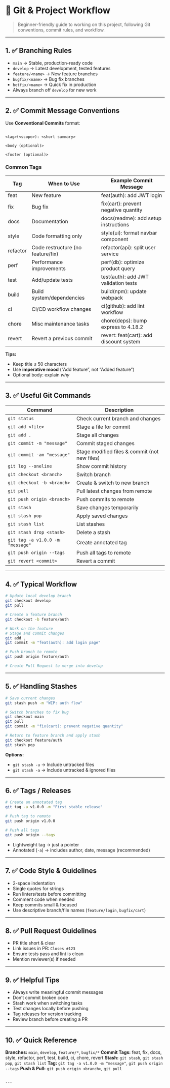 # 📌 Git & Project Workflow

> Beginner-friendly guide to working on this project, following Git conventions, commit rules, and workflow.

---

## 1. ✅ Branching Rules

- `main` → Stable, production-ready code
- `develop` → Latest development, tested features
- `feature/<name>` → New feature branches
- `bugfix/<name>` → Bug fix branches
- `hotfix/<name>` → Quick fix in production
- Always branch off `develop` for new work

---

## 2. ✅ Commit Message Conventions

Use **Conventional Commits** format:

```

<tag>(<scope>): <short summary>

<body (optional)>

<footer (optional)>
```

### Common Tags

| Tag      | When to Use                       | Example Commit Message                  |
| -------- | --------------------------------- | --------------------------------------- |
| feat     | New feature                       | feat(auth): add JWT login               |
| fix      | Bug fix                           | fix(cart): prevent negative quantity    |
| docs     | Documentation                     | docs(readme): add setup instructions    |
| style    | Code formatting only              | style(ui): format navbar component      |
| refactor | Code restructure (no feature/fix) | refactor(api): split user service       |
| perf     | Performance improvements          | perf(db): optimize product query        |
| test     | Add/update tests                  | test(auth): add JWT validation tests    |
| build    | Build system/dependencies         | build(npm): update webpack              |
| ci       | CI/CD workflow changes            | ci(github): add lint workflow           |
| chore    | Misc maintenance tasks            | chore(deps): bump express to 4.18.2     |
| revert   | Revert a previous commit          | revert: feat(cart): add discount system |

**Tips:**

- Keep title ≤ 50 characters
- Use **imperative mood** (“Add feature”, not “Added feature”)
- Optional body: explain _why_

---

## 3. ✅ Useful Git Commands

| Command                          | Description                                   |
| -------------------------------- | --------------------------------------------- |
| `git status`                     | Check current branch and changes              |
| `git add <file>`                 | Stage a file for commit                       |
| `git add .`                      | Stage all changes                             |
| `git commit -m "message"`        | Commit staged changes                         |
| `git commit -am "message"`       | Stage modified files & commit (not new files) |
| `git log --oneline`              | Show commit history                           |
| `git checkout <branch>`          | Switch branch                                 |
| `git checkout -b <branch>`       | Create & switch to new branch                 |
| `git pull`                       | Pull latest changes from remote               |
| `git push origin <branch>`       | Push commits to remote                        |
| `git stash`                      | Save changes temporarily                      |
| `git stash pop`                  | Apply saved changes                           |
| `git stash list`                 | List stashes                                  |
| `git stash drop <stash>`         | Delete a stash                                |
| `git tag -a v1.0.0 -m "message"` | Create annotated tag                          |
| `git push origin --tags`         | Push all tags to remote                       |
| `git revert <commit>`            | Revert a commit                               |

---

## 4. ✅ Typical Workflow

```bash
# Update local develop branch
git checkout develop
git pull

# Create a feature branch
git checkout -b feature/auth

# Work on the feature
# Stage and commit changes
git add .
git commit -m "feat(auth): add login page"

# Push branch to remote
git push origin feature/auth

# Create Pull Request to merge into develop
```

---

## 5. ✅ Handling Stashes

```bash
# Save current changes
git stash push -m "WIP: auth flow"

# Switch branches to fix bug
git checkout main
git pull
git commit -m "fix(cart): prevent negative quantity"

# Return to feature branch and apply stash
git checkout feature/auth
git stash pop
```

**Options:**

- `git stash -u` → Include untracked files
- `git stash -a` → Include untracked & ignored files

---

## 6. ✅ Tags / Releases

```bash
# Create an annotated tag
git tag -a v1.0.0 -m "First stable release"

# Push tag to remote
git push origin v1.0.0

# Push all tags
git push origin --tags
```

- Lightweight tag → just a pointer
- Annotated (`-a`) → includes author, date, message (recommended)

---

## 7. ✅ Code Style & Guidelines

- 2-space indentation
- Single quotes for strings
- Run linters/tests before committing
- Comment code when needed
- Keep commits small & focused
- Use descriptive branch/file names (`feature/login`, `bugfix/cart`)

---

## 8. ✅ Pull Request Guidelines

- PR title short & clear
- Link issues in PR: `Closes #123`
- Ensure tests pass and lint is clean
- Mention reviewer(s) if needed

---

## 9. ✅ Helpful Tips

- Always write meaningful commit messages
- Don’t commit broken code
- Stash work when switching tasks
- Test changes locally before pushing
- Tag releases for version tracking
- Review branch before creating a PR

---

## 10. ✅ Quick Reference

**Branches:** `main`, `develop`, `feature/*`, `bugfix/*`
**Commit Tags:** feat, fix, docs, style, refactor, perf, test, build, ci, chore, revert
**Stash:** `git stash`, `git stash pop`, `git stash list`
**Tag:** `git tag -a v1.0.0 -m "message"`, `git push origin --tags`
**Push & Pull:** `git push origin <branch>`, `git pull`

```

---


```

